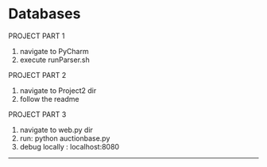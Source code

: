 # Databases

PROJECT PART 1
1) navigate to PyCharm <br>
2) execute runParser.sh

PROJECT PART 2
1) navigate to Project2 dir
2) follow the readme

PROJECT PART 3
1) navigate to web.py dir
2) run: python auctionbase.py <optional port name>
3) debug locally : localhost:8080
  
<hr/>
